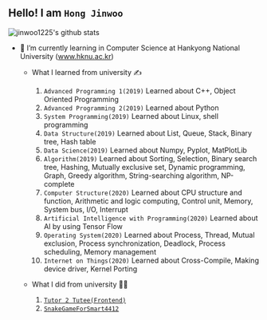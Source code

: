 ## Hello! I am `Hong Jinwoo`
![jinwoo1225's github stats](https://github-readme-stats.vercel.app/api?username=jinwoo1225)

- 🌱 I’m currently learning in Computer Science at Hankyong National University (www.hknu.ac.kr)
  - What I learned from university ✍️
    1. `Advanced Programming 1(2019)` Learned about C++, Object Oriented Programming
    2. `Advanced Programming 2(2019)` Learned about Python
    3. `System Programming(2019)` Learned about Linux, shell programming
    4. `Data Structure(2019)` Learned about List, Queue, Stack, Binary tree, Hash table
    5. `Data Science(2019)` Learned about Numpy, Pyplot, MatPlotLib
    6. `Algorithm(2019)` Learned about Sorting, Selection, Binary search tree, Hashing, Mutually exclusive set, Dynamic programming, Graph, Greedy algorithm, String-searching algorithm, NP-complete
    7. `Computer Structure(2020)` Learned about CPU structure and function, Arithmetic and logic computing, Control unit, Memory, System bus, I/O, Interrupt
    8. `Artificial Intelligence with Programming(2020)` Learned about AI by using Tensor Flow
    9. `Operating System(2020)` Learned about Process, Thread, Mutual exclusion, Process synchronization, Deadlock, Process scheduling, Memory management
    10. `Internet on Things(2020)` Learned about Cross-Compile, Making device driver, Kernel Porting
  
  
  
  
  - What I did from university  🧑‍💻
    1. [`Tutor 2 Tutee(Frontend)`](https://github.com/jinwoo1225/Tutor2Tutee)
    2. [`SnakeGameForSmart4412`](https://github.com/jinwoo1225/SnakeGameForSmart4412)
  
<!--
**jinwoo1225/jinwoo1225** is a ✨ _special_ ✨ repository because its `README.md` (this file) appears on your GitHub profile.

Here are some ideas to get you started:

- 🔭 I’m currently working on ...

- 👯 I’m looking to collaborate on ...
- 🤔 I’m looking for help with ...
- 💬 Ask me about ...
- 📫 How to reach me: ...
- 😄 Pronouns: ...
- ⚡ Fun fact: ...
-->
